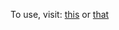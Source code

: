 To use, visit: [this](https://rawgit.com/convexset/pokehunt/master/pokehunt.html) or [that](https://dl.dropboxusercontent.com/u/1496207/pokehunt.html)